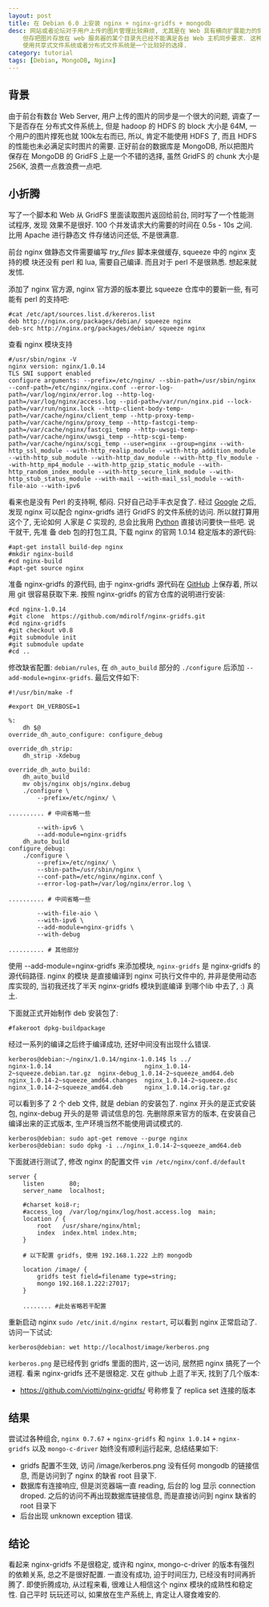 ```yaml
---
layout: post
title: 在 Debian 6.0 上安装 nginx + nginx-gridfs + mongodb
desc: 网站或者论坛对于用户上传的图片管理比较麻烦, 尤其是在 Web 具有横向扩展能力的情况下.
    但存把图片存放在 web 服务器的某个目录先已经不能满足各台 Web 主机同步要求. 这种情况下
    使用共享式文件系统或者分布式文件系统是一个比较好的选择.
category: tutorial
tags: [Debian, MongoDB, Nginx]
---
```


## 背景

由于前台有数台 Web Server, 用户上传的图片的同步是一个很大的问题, 调查了一下是否存在
分布式文件系统上, 但是 hadoop 的 HDFS 的 block 大小是 64M, 一个用户的图片撑死也就
100k左右而已, 所以, 肯定不能使用 HDFS 了, 而且 HDFS 的性能也未必满足实时图片的需要.
正好前台的数据库是 MongoDB, 所以把图片保存在 MongoDB 的 GridFS 上是一个不错的选择,
虽然 GridFS 的 chunk 大小是 256K, 浪费一点救浪费一点吧.

## 小折腾
写了一个脚本和 Web 从 GridFS 里面读取图片返回给前台, 同时写了一个性能测试程序, 发现
效果不是很好. 100 个并发请求大约需要的时间在 0.5s - 10s 之间. 比用 Apache 进行静态文
件存储访问还低, 不是很满意.

前台 nginx 做静态文件需要编写 *try_files* 脚本来做缓存, squeeze 中的 nginx 支持的模
块还没有 perl 和 lua, 需要自己编译. 而且对于 perl 不是很熟悉. 想起来就发怵.

添加了 nginx 官方源, nginx 官方源的版本要比 squeeze 仓库中的要新一些, 有可能有 perl
的支持吧:

    #cat /etc/apt/sources.list.d/kereros.list
    deb http://nginx.org/packages/debian/ squeeze nginx
    deb-src http://nginx.org/packages/debian/ squeeze nginx

查看 nginx 模块支持

    #/usr/sbin/nginx -V
    nginx version: nginx/1.0.14
    TLS SNI support enabled
    configure arguments: --prefix=/etc/nginx/ --sbin-path=/usr/sbin/nginx --conf-path=/etc/nginx/nginx.conf --error-log-path=/var/log/nginx/error.log --http-log-path=/var/log/nginx/access.log --pid-path=/var/run/nginx.pid --lock-path=/var/run/nginx.lock --http-client-body-temp-path=/var/cache/nginx/client_temp --http-proxy-temp-path=/var/cache/nginx/proxy_temp --http-fastcgi-temp-path=/var/cache/nginx/fastcgi_temp --http-uwsgi-temp-path=/var/cache/nginx/uwsgi_temp --http-scgi-temp-path=/var/cache/nginx/scgi_temp --user=nginx --group=nginx --with-http_ssl_module --with-http_realip_module --with-http_addition_module --with-http_sub_module --with-http_dav_module --with-http_flv_module --with-http_mp4_module --with-http_gzip_static_module --with-http_random_index_module --with-http_secure_link_module --with-http_stub_status_module --with-mail --with-mail_ssl_module --with-file-aio --with-ipv6

看来也是没有 Perl 的支持啊, 郁闷. 只好自己动手丰衣足食了. 经过 [Google](http://www.google.com.hk)
之后, 发现 nginx 可以配合 nginx-gridfs 进行 GridFS 的文件系统的访问. 所以就打算用这个了, 无论如何
人家是 *C* 实现的, 总会比我用 [Python](http://www.python.org) 直接访问要快一些吧. 说干就干, 先准
备 deb 包的打包工具, 下载 nginx 的官网 1.0.14 稳定版本的源代码:

    #apt-get install build-dep nginx
    #mkdir nginx-build
    #cd nginx-build
    #apt-get source nginx

准备 nginx-gridfs 的源代码, 由于 nginx-gridfs 源代码在 [GitHub](http://www.github.com) 上保存着,
所以用 git 很容易获取下来. 按照 nginx-gridfs 的官方仓库的说明进行安装:

    #cd nginx-1.0.14
    #git clone  https://github.com/mdirolf/nginx-gridfs.git
    #cd nginx-gridfs
    #git checkout v0.8
    #git submodule init
    #git submodule update
    #cd ..

修改缺省配置: `debian/rules`, 在 `dh_auto_build` 部分的 `./configure` 后添加 `--add-module=nginx-gridfs`.
最后文件如下:

    #!/usr/bin/make -f

    #export DH_VERBOSE=1

    %:
        dh $@ 
    override_dh_auto_configure: configure_debug
    
    override_dh_strip:
        dh_strip -Xdebug
    
    override_dh_auto_build:
        dh_auto_build
        mv objs/nginx objs/nginx.debug
        ./configure \
            --prefix=/etc/nginx/ \

    .......... # 中间省略一些

            --with-ipv6 \
            --add-module=nginx-gridfs
        dh_auto_build
    configure_debug:
        ./configure \
            --prefix=/etc/nginx/ \
            --sbin-path=/usr/sbin/nginx \
            --conf-path=/etc/nginx/nginx.conf \
            --error-log-path=/var/log/nginx/error.log \

    .......... # 中间省略一些

            --with-file-aio \
            --with-ipv6 \
            --add-module=nginx-gridfs \
            --with-debug

    .......... # 其他部分

使用 --add-module=nginx-gridfs 来添加模块, `nginx-gridfs` 是 nginx-gridfs 的源代码路径. nginx 的模块
是直接编译到 nginx 可执行文件中的, 并非是使用动态库实现的, 当初我还找了半天 nginx-gridfs 模块到底编译
到哪个lib 中去了, :) 真土.

下面就正式开始制作 deb 安装包了:

    #fakeroot dpkg-buildpackage

经过一系列的编译之后终于编译成功, 还好中间没有出现什么错误.

    kerberos@debian:~/nginx/1.0.14/nginx-1.0.14$ ls ../
    nginx-1.0.14                          nginx_1.0.14-2~squeeze.debian.tar.gz  nginx-debug_1.0.14-2~squeeze_amd64.deb
    nginx_1.0.14-2~squeeze_amd64.changes  nginx_1.0.14-2~squeeze.dsc
    nginx_1.0.14-2~squeeze_amd64.deb      nginx_1.0.14.orig.tar.gz

可以看到多了 2 个 deb 文件, 就是 debian 的安装包了. nginx 开头的是正式安装包, nginx-debug 开头的是带
调试信息的包. 先删除原来官方的版本, 在安装自己编译出来的正式版本, 生产环境当然不能使用调试模式的. 

    kerberos@debian: sudo apt-get remove --purge nginx
    kerberos@debian: sudo dpkg -i ../nginx_1.0.14-2~squeeze_amd64.deb

下面就进行测试了, 修改 nginx 的配置文件 `vim /etc/nginx/conf.d/default`

    server {
        listen       80;
        server_name  localhost;
    
        #charset koi8-r;
        #access_log  /var/log/nginx/log/host.access.log  main;
        location / {
            root   /usr/share/nginx/html;
            index  index.html index.htm;
        }

        # 以下配置 gridfs, 使用 192.168.1.222 上的 mongodb

        location /image/ {
            gridfs test field=filename type=string;
            mongo 192.168.1.222:27017;
        }

        ........ #此处省略若干配置

重新启动 nginx `sudo /etc/init.d/nginx restart`, 可以看到 nginx 正常启动了. 访问一下试试:

    kerberos@debian: wet http://localhost/image/kerberos.png

`kerberos.png` 是已经传到 gridfs 里面的图片, 这一访问, 居然把 nginx 搞死了一个进程. 看来
nginx-gridfs 还不是很稳定. 又在 github 上逛了半天, 找到了几个版本:

* https://github.com/viotti/nginx-gridfs/ 号称修复了 replica set 连接的版本

## 结果

尝试过各种组合, `nginx 0.7.67` + `nginx-gridfs` 和 `nginx 1.0.14` + `nginx-gridfs` 以及 `mongo-c-driver` 始终没有顺利运行起来,
总结结果如下:

* gridfs 配置不生效, 访问 /image/kerberos.png 没有任何 mongodb 的链接信息, 而是访问到了 nginx 的缺省 root 目录下.
* 数据库有连接响应, 但是浏览器端一直 reading, 后台的 log 显示 connection droped. 之后的访问不再出现数据库链接信息, 而是直接访问到 nginx 缺省的 root 目录下
* 后台出现 unknown exception 错误.

## 结论

看起来 nginx-gridfs 不是很稳定, 或许和 nginx, mongo-c-driver 的版本有强烈的依赖关系, 总之不是很好配置. 一直没有成功,
迫于时间压力, 已经没有时间再折腾了. 即使折腾成功, 从过程来看, 很难让人相信这个 nginx 模块的成熟性和稳定性. 自己平时
玩玩还可以, 如果放在生产系统上, 肯定让人寝食难安的.
